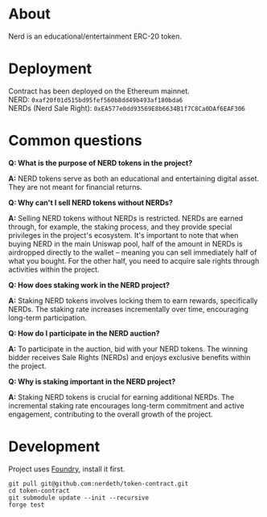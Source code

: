 # About

Nerd is an educational/entertainment ERC-20 token. 

# Deployment

Contract has been deployed on the Ethereum mainnet.  
NERD: `0xaf20f01d515bd95fef560b8dd49b493af180bda6`  
NERDs (Nerd Sale Right): `0xEA577e0dd93569E8b6634B1f7C8Ca0DAf6EAF306` 

# Common questions

**Q: What is the purpose of NERD tokens in the project?**

**A:** NERD tokens serve as both an educational and entertaining digital asset. They are not meant for financial returns.

**Q: Why can't I sell NERD tokens without NERDs?**

**A:** Selling NERD tokens without NERDs is restricted. NERDs are earned through, for example, the staking process, and they provide special privileges in the project's ecosystem. It's important to note that when buying NERD in the main Uniswap pool, half of the amount in NERDs is airdropped directly to the wallet – meaning you can sell immediately half of what you bought. For the other half, you need to acquire sale rights through activities within the project.

**Q: How does staking work in the NERD project?**

**A:** Staking NERD tokens involves locking them to earn rewards, specifically NERDs. The staking rate increases incrementally over time, encouraging long-term participation.

**Q: How do I participate in the NERD auction?**

**A:** To participate in the auction, bid with your NERD tokens. The winning bidder receives Sale Rights (NERDs) and enjoys exclusive benefits within the project.

**Q: Why is staking important in the NERD project?**

**A:** Staking NERD tokens is crucial for earning additional NERDs. The incremental staking rate encourages long-term commitment and active engagement, contributing to the overall growth of the project.


# Development

Project uses [Foundry](https://github.com/foundry-rs/foundry), install it first.

```
git pull git@github.com:nerdeth/token-contract.git
cd token-contract
git submodule update --init --recursive
forge test
```

